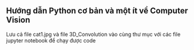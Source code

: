 ## Hướng dẫn Python cơ bản và một ít về Computer Vision

Lưu cả file cat1.jpg và file 3D_Convolution vào cùng thư mục với các file jupyter notebook để chạy được code
